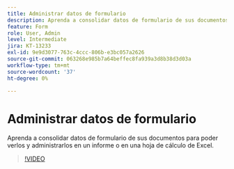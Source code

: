 ```yaml
---
title: Administrar datos de formulario
description: Aprenda a consolidar datos de formulario de sus documentos
feature: Form
role: User, Admin
level: Intermediate
jira: KT-13233
exl-id: 9e9d3077-763c-4ccc-806b-e3bc057a2626
source-git-commit: 063268e985b7a64beffec8fa939a3d8b38d3d03a
workflow-type: tm+mt
source-wordcount: '37'
ht-degree: 0%

---
```


# Administrar datos de formulario

Aprenda a consolidar datos de formulario de sus documentos para poder verlos y administrarlos en un informe o en una hoja de cálculo de Excel.

>[!VIDEO](https://video.tv.adobe.com/v/3419330?quality=12&learn=on&hidetitle=true)
